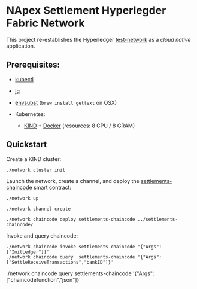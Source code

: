 # NApex Settlement Hyperlegder Fabric Network

This project re-establishes the Hyperledger [test-network](../test-network) as a _cloud native_ application.

## Prerequisites:

- [kubectl](https://kubernetes.io/docs/tasks/tools/)
- [jq](https://stedolan.github.io/jq/)
- [envsubst](https://www.gnu.org/software/gettext/manual/html_node/envsubst-Invocation.html) (`brew install gettext` on OSX)

- Kubernetes:
  - [KIND](https://kind.sigs.k8s.io/docs/user/quick-start/#installation) + [Docker](https://www.docker.com) (resources: 8 CPU / 8 GRAM)

## Quickstart

Create a KIND cluster:

```shell
./network cluster init
```

Launch the network, create a channel, and deploy the [settlements-chaincode](../chaincode/) smart contract:

```shell
./network up

./network channel create

./network chaincode deploy settlements-chaincode ../settlements-chaincode/

```

Invoke and query chaincode:

```shell
./network chaincode invoke settlements-chaincode '{"Args":["InitLedger"]}'
./network chaincode query  settlements-chaincode '{"Args":["SettleReceiveTransactions","bankID"]}'
```
./network chaincode query  settlements-chaincode '{"Args":["chaincodefunction","json"]}'